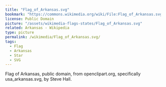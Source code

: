```yaml
---
title: "Flag_of_Arkansas.svg"
bookmark: "https://commons.wikimedia.org/wiki/File:Flag_of_Arkansas.svg"
license: Public Domain
picture: "/assets/wikimedia-flags-states/Flag_of_Arkansas.svg"
related: Arkansas - Wikipedia
type: picture
permalink: /wikimedia/Flag_of_Arkansas.svg/
tags:
  - Flag
  - Arkansas
  - Star
  - SVG
---
```

Flag of Arkansas, public domain, from openclipart.org, specifically usa_arkansas.svg, by Steve Hall.
